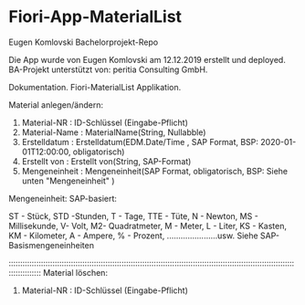 # Fiori-App-MaterialList
Eugen Komlovski Bachelorprojekt-Repo 

Die App wurde von Eugen Komlovski am 12.12.2019 erstellt und deployed.
BA-Projekt unterstützt von: peritia Consulting GmbH.


Dokumentation.
Fiori-MaterialList Applikation.


Material anlegen/ändern:
1. Material-NR               :                ID-Schlüssel (Eingabe-Pflicht)    
2. Material-Name             :                MaterialName(String, Nullabble)
3. Erstelldatum              :                Erstelldatum(EDM.Date/Time , SAP Format, BSP: 2020-01-01T12:00:00, obligatorisch)
4. Erstellt von              :                Erstellt von(String, SAP-Format) 
5. Mengeneinheit             :                Mengeneinheit(SAP Format, obligatorisch, BSP: Siehe unten "Mengeneinheit" ) 

Mengeneinheit: SAP-basiert:

ST - Stück,
STD -Stunden,
T  - Tage,
TTE - Tüte,
N - Newton,
MS - Millisekunde,
V- Volt,
M2- Quadratmeter,
M - Meter,
L - Liter,
KS - Kasten,
KM - Kilometer,
A   - Ampere,
% - Prozent,
......................usw. Siehe SAP-Basismengeneinheiten


::::::::::::::::::::::::::::::::::::::::::::::::::::::::::::::::::::::::::::::::::::::::::::::::::::::::::::::::::::::::::::::::::::::::::
Material löschen:
1. Material-NR               :                ID-Schlüssel (Eingabe-Pflicht) 
